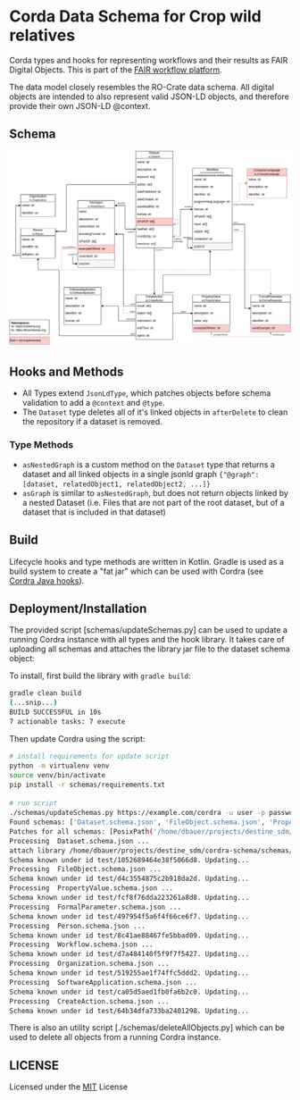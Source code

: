 # Corda Data Schema for Crop wild relatives

Corda types and hooks for representing workflows and their results as FAIR Digital Objects.
This is part of the [FAIR workflow platform](https://github.com/dnlbauer/FAIR-workflow-platform).

The data model closely resembles the RO-Crate data schema.
All digital objects are intended to also represent valid JSON-LD objects,
and therefore provide their own JSON-LD @context.

## Schema

![schema](assets/data_schema.drawio.png)

## Hooks and Methods

- All Types extend `JsonLdType`, which patches objects before schema validation
to add a `@context` and `@type`. 
- The `Dataset` type deletes all of it's linked objects in `afterDelete` to clean
the repository if a dataset is removed.

### Type Methods

- `asNestedGraph` is a custom method on the `Dataset` type that returns a dataset and all linked objects in a single jsonld graph `{"@graph": [dataset, relatedObject1, relatedObject2, ...]}`
- `asGraph` is similar to `asNestedGraph`, but does not return objects linked by a nested Dataset (i.e. Files that are not part of the root dataset, but of a dataset that is included in that dataset)

## Build

Lifecycle hooks and type methods are written in Kotlin.
Gradle is used as a build system to create a "fat jar"
which can be used with Cordra (see [Cordra Java hooks](https://www.cordra.org/documentation/design/java-hooks-and-methods.html)).

## Deployment/Installation

The provided script [schemas/updateSchemas.py] can be used
to update a running Cordra instance with all types and the hook library.
It takes care of uploading all schemas and attaches the library jar file
to the dataset schema object:

To install, first build the library with `gradle build`:

```bash
gradle clean build
(...snip...)
BUILD SUCCESSFUL in 10s
7 actionable tasks: 7 execute
```

Then update Cordra using the script:

```bash
# install requirements for update script
python -m virtualenv venv
source venv/bin/activate
pip install -r schemas/requirements.txt

# run script
./schemas/updateSchemas.py https://example.com/cordra -u user -p password
Found schemas: ['Dataset.schema.json', 'FileObject.schema.json', 'PropertyValue.schema.json', 'FormalParameter.schema.json', 'Person.schema.json', 'Workflow.schema.json', 'Organization.schema.json', 'SoftwareApplication.schema.json', 'CreateAction.schema.json']
Patches for all schemas: [PosixPath('/home/dbauer/projects/destine_sdm/cordra-schema/schemas/AuthConfig.mergepatch.json')]
Processing  Dataset.schema.json ...
attach library /home/dbauer/projects/destine_sdm/cordra-schema/schemas/../lib/build/libs/lib.jar to schema Dataset
Schema known under id test/1052689464e38f5066d8. Updating...
Processing  FileObject.schema.json ...
Schema known under id test/d4c3554875c2b918da2d. Updating...
Processing  PropertyValue.schema.json ...
Schema known under id test/fcf8f76dda223261a8d8. Updating...
Processing  FormalParameter.schema.json ...
Schema known under id test/497954f5a6f4f66ce6f7. Updating...
Processing  Person.schema.json ...
Schema known under id test/8c41ae88467fe5bbad09. Updating...
Processing  Workflow.schema.json ...
Schema known under id test/d7a484140f5f9f7f5427. Updating...
Processing  Organization.schema.json ...
Schema known under id test/519255ae1f74ffc5ddd2. Updating...
Processing  SoftwareApplication.schema.json ...
Schema known under id test/ca05d5aed1fb0fa6b2c0. Updating...
Processing  CreateAction.schema.json ...
Schema known under id test/64b34dfa733ba2401298. Updating...
```

There is also an utility script [./schemas/deleteAllObjects.py]
which can be used to delete all objects from a running Cordra instance.

## LICENSE

Licensed under the [MIT](./LICENSE) License
